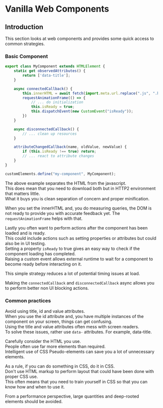 # Vanilla Web Components

## Introduction
This section looks at web components and provides some quick access to common strategies.

### Basic Component

```js
export class MyComponent extends HTMLElement {
    static get observedAttributes() {
        return ['data-title'];
    }

    async connectedCallback() {
        this.innerHTML = await fetch(import.meta.url.replace(".js", ".html"));
        requestAnimationFrame(() => {
            // ... do initialization
            this.isReady = true;
            this.dispatchEvent(new CustomEvent("isReady"));
        })
    }

    async disconnectedCallback() {
        // ... clean up resources   
    }

    attributeChangedCallback(name, oldValue, newValue) {
        if (this.isReady !== true) return;
        // ... react to attribute changes
    }
}

customElements.define("my-component", MyComponent);
```

The above example separates the HTML from the javascript.  
This does mean that you need to download both but in  HTTP2 environment that matters little.  
What it buys you is clean separation of concern and proper minification.

When you set the innerHTML and, you do measuring queries, the DOM is not ready to provide you with accurate feedback yet.
The `requestAnimationFrame` helps with that.

Lastly you often want to perform actions after the component has been loaded and is ready.  
This could include actions such as setting properties or attributes but could also be in UI testing.  
Setting a property `isReady` to true gives an easy way to check if the component loading has completed.  
Raising a custom event allows external runtime to wait for a component to become ready before interacting on it.

This simple strategy reduces a lot of potential timing issues at load.

Making the `connectedCallback` and `disconnectedCallback` async allows you to perform better non UI blocking actions.

### Common practices

Avoid using title, id and value attributes.  
When you use the id attribute and, you have multiple instances of the component on your screen, things can get confusing.  
Using the title and value attributes often mess with screen readers.  
To solve these issues, rather use `data-` attributes. For example, data-title.

Carefully consider the HTML you use.  
People often use far more elements than required.  
Intelligent use of CSS Pseudo-elements can save you a lot of unnecessary elements.

As a rule, if you can do something in CSS, do it in CSS.  
Don't use HTML markup to perform layout that could have been done with proper CSS use.  
This often means that you need to train yourself in CSS so that you can know how and when to use it.

From a performance perspective, large quantities and deep-rooted elements should be avoided.